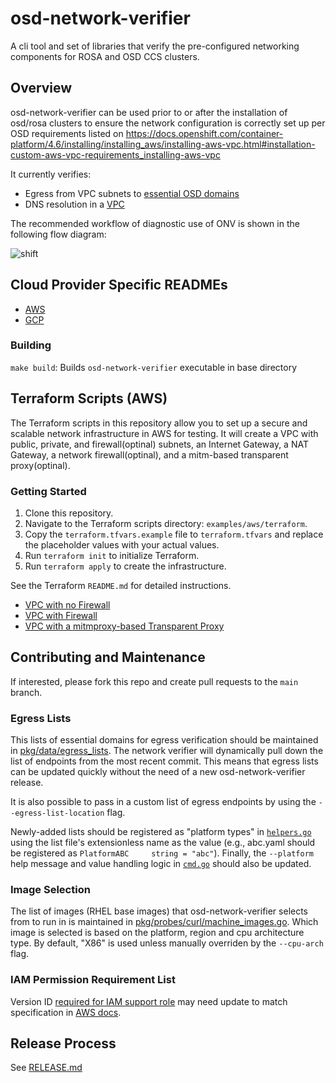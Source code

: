 # osd-network-verifier

A cli tool and set of libraries that
verify the pre-configured networking components
for ROSA and OSD CCS clusters.

## Overview

osd-network-verifier can be used prior to or after the installation
of osd/rosa clusters to ensure the network configuration
is correctly set up per OSD requirements listed on https://docs.openshift.com/container-platform/4.6/installing/installing_aws/installing-aws-vpc.html#installation-custom-aws-vpc-requirements_installing-aws-vpc

It currently verifies:
- Egress from VPC subnets to [essential OSD domains](https://docs.openshift.com/rosa/rosa_install_access_delete_clusters/rosa_getting_started_iam/rosa-aws-prereqs.html#osd-aws-privatelink-firewall-prerequisites_prerequisites)
- DNS resolution in a [VPC](https://docs.openshift.com/container-platform/4.10/installing/installing_aws/installing-aws-vpc.html)

The recommended workflow of diagnostic use of ONV is shown in the following flow diagram:

![shift](https://user-images.githubusercontent.com/87340776/168323039-ec5269a8-2cf9-44db-ab5f-e490c88d4342.jpg)

## Cloud Provider Specific READMEs
-  [AWS](docs/aws/aws.md)
-  [GCP](docs/gcp/gcp.md)

### Building
`make build`: Builds `osd-network-verifier` executable in base directory

## Terraform Scripts (AWS)

The Terraform scripts in this repository allow you to set up a secure and scalable network infrastructure in AWS for testing. It will create a VPC with public, private, and firewall(optinal) subnets, an Internet Gateway, a NAT Gateway, a network firewall(optinal), and a mitm-based transparent proxy(optinal).

### Getting Started

1. Clone this repository.
2. Navigate to the Terraform scripts directory: `examples/aws/terraform`.
3. Copy the `terraform.tfvars.example` file to `terraform.tfvars` and replace the placeholder values with your actual values.
4. Run `terraform init` to initialize Terraform.
5. Run `terraform apply` to create the infrastructure.

See the Terraform `README.md` for detailed instructions.
- [VPC with no Firewall](examples/aws/terraform/vpc/README.md)
- [VPC with Firewall](examples/aws/terraform/vpc-firewall/README.md)
- [VPC with a mitmproxy-based Transparent Proxy](examples/aws/terraform/transparent-proxy-setup/README.md)

## Contributing and Maintenance
If interested, please fork this repo and create pull requests to the `main` branch.

### Egress Lists

This lists of essential domains for egress verification should be maintained in [pkg/data/egress_lists](https://github.com/openshift/osd-network-verifier/tree/main/pkg/data/egress_lists). The network verifier will dynamically pull down the list of endpoints from the most recent commit. This means that egress lists can be updated quickly without the need of a new osd-network-verifier release.

It is also possible to pass in a custom list of egress endpoints by using the `--egress-list-location` flag.

Newly-added lists should be registered as "platform types" in [`helpers.go`](pkg/helpers/helpers.go#L94) using the list file's extensionless name as the value (e.g., abc.yaml should be registered as `PlatformABC     string = "abc"`). Finally, the `--platform` help message and value handling logic in [`cmd.go`](cmd/egress/cmd.go) should also be updated.

### Image Selection

The list of images (RHEL base images) that osd-network-verifier selects from to run in is maintained in [pkg/probes/curl/machine_images.go](https://github.com/openshift/osd-network-verifier/tree/main/pkg/probes/curl/machine_images.go). Which image is selected is based on the platform, region and cpu architecture type. By default, "X86" is used unless manually overriden by the `--cpu-arch` flag.

### IAM Permission Requirement List

Version ID [required for IAM support role](docs/aws/aws.md#iam-support-role) may need update to match specification in [AWS docs](https://docs.aws.amazon.com/IAM/latest/UserGuide/reference_policies_elements_version.html).

## Release Process

See [RELEASE.md](./RELEASE.md)
